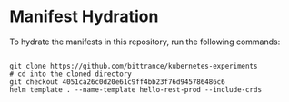 
# Manifest Hydration

To hydrate the manifests in this repository, run the following commands:

```shell

git clone https://github.com/bittrance/kubernetes-experiments
# cd into the cloned directory
git checkout 4051ca26c0d20e61c9ff4bb23f76d945786486c6
helm template . --name-template hello-rest-prod --include-crds
```
